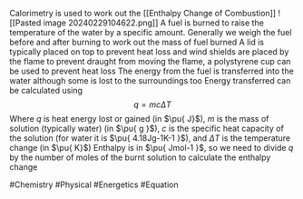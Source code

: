 Calorimetry is used to work out the [[Enthalpy Change of Combustion]]
![[Pasted image 20240229104622.png]]
A fuel is burned to raise the temperature of the water by a specific amount. Generally we weigh the fuel before and after burning to work out the mass of fuel burned
A lid is typically placed on top to prevent heat loss and wind shields are placed by the flame to prevent draught from moving the flame, a polystyrene cup can be used to prevent heat loss
The energy from the fuel is transferred into the water although some is lost to the surroundings too
Energy transferred can be calculated using
$$
q=mc\Delta T
$$
Where $q$ is heat energy lost or gained (in $\pu{ J}$), $m$ is the mass of solution (typically water) (in $\pu{ g }$), $c$ is the specific heat capacity of the solution (for water it is $\pu{ 4.18Jg-1K-1 }$), and $\Delta T$ is the temperature change (in $\pu{ K}$)
Enthalpy is in $\pu{ Jmol-1 }$, so we need to divide $q$ by the number of moles of the burnt solution to calculate the enthalpy change

#Chemistry #Physical #Energetics #Equation